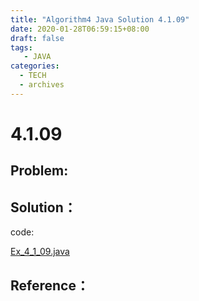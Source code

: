 ```yaml
---
title: "Algorithm4 Java Solution 4.1.09"
date: 2020-01-28T06:59:15+08:00
draft: false
tags:
   - JAVA
categories:
  - TECH
  - archives
---
```



# 4.1.09

## Problem:


## Solution：

code:

[Ex_4_1_09.java](./Ex_4_1_09.java)


## Reference：


